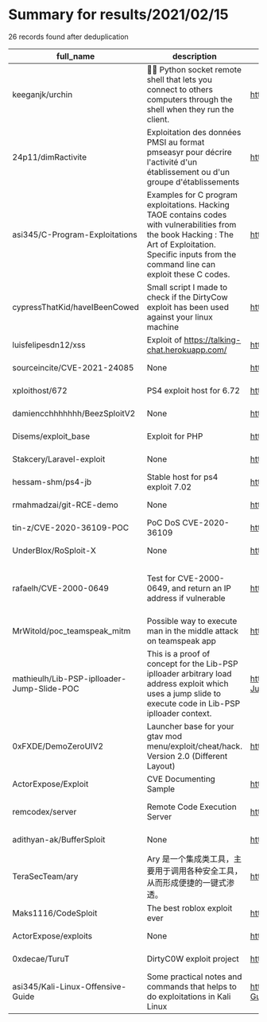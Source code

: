 
# Summary for results/2021/02/15
    
26 records found after deduplication

| full_name | description | html_url | matched_list | matched_count | pushed_at | size | stargazers_count | language | forks_count |
|--------------------------------------------|----------------------------------------------------------------------------------------------------------------------------------------------------------------------------------------------------------|---------------------------------------------------------------|------------------------------------------------------|-----------------|---------------------------|--------|--------------------|------------|---------------|
| keeganjk/urchin | :shell::collision: Python socket remote shell that lets you connect to others computers through the shell when they run the client. | https://github.com/keeganjk/urchin | ['exploit'] | 1 | 2021-02-15 01:59:21+00:00 | 8592 | 7 | Python | 4 |
| 24p11/dimRactivite | Exploitation des données PMSI au format pmseasyr pour décrire l'activité d'un établissement ou d'un groupe d'établissements | https://github.com/24p11/dimRactivite | ['exploit'] | 1 | 2021-02-15 08:11:24+00:00 | 696 | 3 | R | 0 |
| asi345/C-Program-Exploitations | Examples for C program exploitations. Hacking TAOE contains codes with vulnerabilities from the book Hacking : The Art of Exploitation. Specific inputs from the command line can exploit these C codes. | https://github.com/asi345/C-Program-Exploitations | ['exploit'] | 1 | 2021-02-15 18:45:52+00:00 | 113 | 1 | C | 0 |
| cypressThatKid/haveIBeenCowed | Small script I made to check if the DirtyCow exploit has been used against your linux machine | https://github.com/cypressThatKid/haveIBeenCowed | ['exploit'] | 1 | 2021-02-15 15:30:07+00:00 | 1 | 1 | Python | 0 |
| luisfelipesdn12/xss | Exploit of https://talking-chat.herokuapp.com/ | https://github.com/luisfelipesdn12/xss | ['exploit'] | 1 | 2021-02-15 15:24:37+00:00 | 2 | 0 | JavaScript | 0 |
| sourceincite/CVE-2021-24085 | None | https://github.com/sourceincite/CVE-2021-24085 | ['cve-2'] | 1 | 2021-02-15 15:11:00+00:00 | 19 | 58 | C# | 15 |
| xploithost/672 | PS4 exploit host for 6.72 | https://github.com/xploithost/672 | ['exploit'] | 1 | 2021-02-15 09:11:04+00:00 | 1555 | 0 | HTML | 0 |
| damiencchhhhhhh/BeezSploitV2 | None | https://github.com/damiencchhhhhhh/BeezSploitV2 | ['sploit'] | 1 | 2021-02-15 05:49:35+00:00 | 1 | 0 | | 0 |
| Disems/exploit_base | Exploit for PHP | https://github.com/Disems/exploit_base | ['exploit'] | 1 | 2021-02-15 03:34:58+00:00 | 3 | 0 | PHP | 0 |
| Stakcery/Laravel-exploit | None | https://github.com/Stakcery/Laravel-exploit | ['exploit'] | 1 | 2021-02-15 01:57:28+00:00 | 149 | 0 | PHP | 0 |
| hessam-shm/ps4-jb | Stable host for ps4 exploit 7.02 | https://github.com/hessam-shm/ps4-jb | ['exploit'] | 1 | 2021-02-15 11:50:55+00:00 | 5699 | 0 | C | 0 |
| rmahmadzai/git-RCE-demo | None | https://github.com/rmahmadzai/git-RCE-demo | ['rce'] | 1 | 2021-02-15 06:34:40+00:00 | 0 | 0 | HTML | 0 |
| tin-z/CVE-2020-36109-POC | PoC DoS CVE-2020-36109 | https://github.com/tin-z/CVE-2020-36109-POC | ['cve poc', 'cve-2'] | 2 | 2021-02-15 09:25:45+00:00 | 498 | 1 | Python | 1 |
| UnderBlox/RoSploit-X | None | https://github.com/UnderBlox/RoSploit-X | ['sploit'] | 1 | 2021-02-15 01:21:49+00:00 | 4 | 0 | | 0 |
| rafaelh/CVE-2000-0649 | Test for CVE-2000-0649, and return an IP address if vulnerable | https://github.com/rafaelh/CVE-2000-0649 | ['cve poc', 'cve-2', 'exploit', 'vulnerability poc'] | 4 | 2021-02-15 23:53:36+00:00 | 25 | 1 | Python | 0 |
| MrWitold/poc_teamspeak_mitm | Possible way to execute man in the middle attack on teamspeak app | https://github.com/MrWitold/poc_teamspeak_mitm | ['attack poc'] | 1 | 2021-02-15 22:40:27+00:00 | 54 | 1 | Go | 0 |
| mathieulh/Lib-PSP-iplloader-Jump-Slide-POC | This is a proof of concept for the Lib-PSP iplloader arbitrary load address exploit which uses a jump slide to execute code in Lib-PSP iplloader context. | https://github.com/mathieulh/Lib-PSP-iplloader-Jump-Slide-POC | ['exploit'] | 1 | 2021-02-15 08:59:46+00:00 | 21 | 7 | Assembly | 3 |
| 0xFXDE/DemoZeroUIV2 | Launcher base for your gtav mod menu/exploit/cheat/hack. Version 2.0 (Different Layout) | https://github.com/0xFXDE/DemoZeroUIV2 | ['exploit'] | 1 | 2021-02-15 16:17:12+00:00 | 497 | 2 | C# | 1 |
| ActorExpose/Exploit | CVE Documenting Sample | https://github.com/ActorExpose/Exploit | ['exploit'] | 1 | 2021-02-15 22:23:10+00:00 | 3817 | 0 | Python | 0 |
| remcodex/server | Remote Code Execution Server | https://github.com/remcodex/server | ['rce', 'remote code execution'] | 2 | 2021-02-15 02:29:03+00:00 | 67 | 2 | PHP | 1 |
| adithyan-ak/BufferSploit | None | https://github.com/adithyan-ak/BufferSploit | ['sploit'] | 1 | 2021-02-15 10:44:48+00:00 | 13 | 6 | Python | 0 |
| TeraSecTeam/ary | Ary 是一个集成类工具，主要用于调用各种安全工具，从而形成便捷的一键式渗透。 | https://github.com/TeraSecTeam/ary | ['vulnerability poc'] | 1 | 2021-02-15 12:58:19+00:00 | 14441 | 278 | | 46 |
| Maks1116/CodeSploit | The best roblox exploit ever | https://github.com/Maks1116/CodeSploit | ['exploit', 'sploit'] | 2 | 2021-02-15 19:43:09+00:00 | 21834 | 0 | HTML | 0 |
| ActorExpose/exploits | None | https://github.com/ActorExpose/exploits | ['exploit'] | 1 | 2021-02-15 22:59:13+00:00 | 7774 | 0 | | 0 |
| 0xdecae/TuruT | DirtyC0W exploit project | https://github.com/0xdecae/TuruT | ['exploit'] | 1 | 2021-02-15 03:52:50+00:00 | 330 | 0 | C | 0 |
| asi345/Kali-Linux-Offensive-Guide | Some practical notes and commands that helps to do exploitations in Kali Linux | https://github.com/asi345/Kali-Linux-Offensive-Guide | ['exploit'] | 1 | 2021-02-15 19:43:25+00:00 | 26 | 0 | | 0 |
